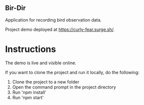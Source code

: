## Bir-Dir

Application for recording bird observation data.

Project demo deployed at https://curly-fear.surge.sh/.

# Instructions

The demo is live and visible online.

If you want to clone the project and run it locally, do the following:

1. Clone the project to a new folder
2. Open the command prompt in the project directory
3. Run 'npm install'
4. Run 'npm start'

